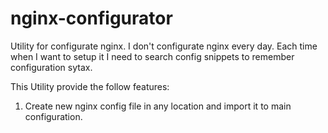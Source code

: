 # nginx-configurator

Utility for configurate nginx. I don't configurate nginx every day. Each time when I want to setup it I need to search config snippets to remember configuration sytax.

This Utility provide the follow features:

1. Create new nginx config file in any location and import it to main configuration.
